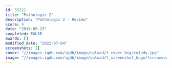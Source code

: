 ```yaml
---
id: 55322
title: "Pathologic 2"
description: "Pathologic 2 - Review"
score: 4
date: "2019-05-23"
completed: FALSE
awards: []
modified_date: "2022-07-04"
screenshots: []
cover: "//images.igdb.com/igdb/image/upload/t_cover_big/co1ndy.jpg"
image: "//images.igdb.com/igdb/image/upload/t_screenshot_huge/fccruxvoxrptqasragmi.jpg"
---
```

